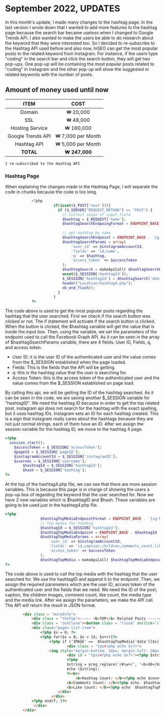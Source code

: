 <h1>September 2022, UPDATES</h1>
In this month's update, I made many changes to the hashtag page. In the last version I wrote down that I wanted to add more features to the hashtag page because the search bar became useless when I changed to Google Trends API. I also wanted to make the users be able to do research about the keyword that they were interested too. So I decided to re-subscribe to the Hashtag API used before and also now, InSEO can get the most popular posts to the related keyword from Instagram. For instance, if the users type "coding" in the search bar and click the search button, they will get two pop-ups. One pop-up will be containing the most popular posts related to "coding" in Instagram and the other pop-up will show the suggested or related keywords with the number of posts.

<h2>Amount of money used until now</h2>

| ITEM | COST |
|  :---: |  :---: |
| Domain  | ₩ 20,000  |
| SSL  | ₩ 48,000  |
| Hosting Service  | ₩ 160,000  |
| Google Trends API  | ₩ 7,000 per Month  |
| Hashtag API  | ₩ 5,000 per Month  |
| **TOTAL**  | **₩ 247,000**  |

	I re-subscribed to the Hashtag API

<h3>Hashtag Page</h3>
When explaining the changes made in the Hashtag Page, I will separate the code in chunks because the code is too long.

```php
            <?php
                      if(isset($_POST['text'])){
                        if ($_SERVER["REQUEST_METHOD"] == "POST") {
                          // collect value of input field
                          $hashtag = $_REQUEST['name'];
                          $hashtagSearchEndpoingFormat = ENDPOINT_BASE . 'ig_hashtag_search?user_id={user-id}&q={hashtag-name}&fields=id,name';
            
                          // get hashtag by name
                          $hashtagSearchEndpoint = ENDPOINT_BASE . 'ig_hashtag_search';
                          $hashtagSearchParams = array(
                              'user_id' => $instagramAccountId,
                              'fields' => 'id,name',
                              'q' => $hashtag,
                              'access_token' => $accessToken
                          );
                          $hashtagSearch = makeApiCall( $hashtagSearchEndpoint, 'GET', $hashtagSearchParams );
                          unset($_SESSION['hashtagId']);
                          $_SESSION['hashtagId'] = $hashtagSearch['data'][0]['id'];
                          header("Location:hashtag4.php");
                          ob_end_flush(); 
                        }
                      }
            ?>
```
The code above is used to get the most popular posts regarding the hashtag that the user searched. First we check if the search button was clicked or not. The if statement will activate if the search button is clicked. When the button is clicked, the $hashtag variable will get the value that is inside the input box. Then, using the variable, we set the parameters of the endpoint used to call the Facebook Graph API. As it can be seen in the array of $hashtagSearchParams variable, there are 4 fields. User ID, Fields, q, and access token.

- User ID: it is the user ID of the authenticated user and the value comes from the $_SESSION established when the page loaded.
- Fields: This is the fields that the API will be getting.
- q: this is the hashtag value that the user is searching for.
- Access Token: this is the access token of the authenticated user and the value comes from the $_SESSION established on page load.

By calling this api, we will be getting the ID of the hashtag searched. As it can be seen in the code, we are saving another $_SESSION variable for "hashtagID". We need the hashtag ID because in order to get the top related post, instagram api does not search for the hashtag with the exact spelling, but it uses hashtag IDs. Instagram sets an ID for each hashtag created. This is a sign that instagram really cares about the hashtags because they are not just normal strings, each of them have an ID. After we assign the session variable for the hashtag ID, we move to the hashtag 4 page.

```php
<?php
  session_start();
	$accessToken = $_SESSION['accessToken'];
	$pageId = $_SESSION['pageID'];
	$instagramAccountId = $_SESSION['instagramID'];
	$usernms = $_SESSION['username'];
    	$hashtagId = $_SESSION['hashtagId'];
    	$hash = $_SESSION['hashtag'];
?>
```
At the top of the hashtag4.php file, we can see that there are more session variables. This is because this page is in charge of showing the users a pop-up box of regarding the keyword that the user searched for. Now we have 2 new variables which is $hashtagID and $hash. These variables are going to be used just in the hashtag4.php file.

```php
<?php
                $hashtagTopMediaEndpointFormat = ENDPOINT_BASE . '{ig-hashtag-id}/top_media?user_id={user-id}&fields=id,caption,comments_count,like_count,media_type{IMAGE},media_url,permalink';
                // top media for hashtag
                $hashtagId = $_SESSION['hashtagId'];
                $hashtagTopMediaEndpoint = ENDPOINT_BASE . $hashtagId . '/top_media';
                $hashtagTopMediaParams = array(
                    'user_id' => $instagramAccountId,
                    'fields' => 'id,caption,children,comments_count,like_count,media_type{IMAGE},media_url,permalink',
                    'access_token' => $accessToken
                );
                $hashtagTopMedia = makeApiCall( $hashtagTopMediaEndpoint, 'GET', $hashtagTopMediaParams );
?>
```
The code above is used to call the top media with the hashtag that the user searched for. We use the hashtagID and append it to the endpoint. Then, we assign the required parameters which are the user ID, access token of the authenticated user and the fields that we need. We need the ID of the post, caption, the children images, comment count, like count, the media type and the media link. After we assign the parameters, we make the API call. The API will return the result in JSON format.

```html
        <div class = "moreInfo">
            <div class = "theTop">----- <b>TOP</b> Related Posts -----</div>
            <div class = "outClose"><button class = "close" onclick="clickHandlers(event)">x</button></div>
            <div class="pages-list-item">
                <?php $x = 0; ?>
            	<?php for($x = 0; $x < 14; $x++){?>
                	<?php if ('IMAGE' ==  $hashtagTopMedia['data'][$x]['media_type']) : ?>
                    		<div class = "tps<?php echo $x?>">
					<img style="margin-bottom: 10px; margin-left: 20px; height:320px" src="<?php echo  $hashtagTopMedia['data'][$x]['media_url']; ?>" />
                    		<div id = "tpss<?php echo $x?>"><?php $string = $hashtagTopMedia['data'][$x]['caption']; ?>
                        	<?php
                        	$string = preg_replace('/#\w+/', '<b>$0</b>', $string, -1, $count);
                        	echo ($string);
                        	?><br>
                                <b>Hashtag Count: </b><?php echo $count?><br><br>
                    		<b>Comments Count: </b><?php echo  $hashtagTopMedia['data'][$x]['comments_count']; ?><br><br>
                    		<b>Like Count: </b><?php echo  $hashtagTopMedia['data'][$x]['like_count']; ?>
                   		</div>
                   	 </div>
			<?php endif; }?>
             </div>
        </div>
```
